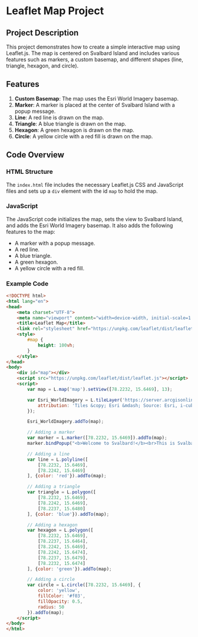 # Leaflet Map Project

## Project Description
This project demonstrates how to create a simple interactive map using Leaflet.js. The map is centered on Svalbard Island and includes various features such as markers, a custom basemap, and different shapes (line, triangle, hexagon, and circle).

## Features
1. **Custom Basemap**: The map uses the Esri World Imagery basemap.
2. **Marker**: A marker is placed at the center of Svalbard Island with a popup message.
3. **Line**: A red line is drawn on the map.
4. **Triangle**: A blue triangle is drawn on the map.
5. **Hexagon**: A green hexagon is drawn on the map.
6. **Circle**: A yellow circle with a red fill is drawn on the map.

## Code Overview
### HTML Structure
The `index.html` file includes the necessary Leaflet.js CSS and JavaScript files and sets up a `div` element with the id `map` to hold the map.

### JavaScript
The JavaScript code initializes the map, sets the view to Svalbard Island, and adds the Esri World Imagery basemap. It also adds the following features to the map:
- A marker with a popup message.
- A red line.
- A blue triangle.
- A green hexagon.
- A yellow circle with a red fill.

### Example Code
```html
<!DOCTYPE html>
<html lang="en">
<head>
    <meta charset="UTF-8">
    <meta name="viewport" content="width=device-width, initial-scale=1.0">
    <title>Leaflet Map</title>
    <link rel="stylesheet" href="https://unpkg.com/leaflet/dist/leaflet.css" />
    <style>
        #map {
            height: 100vh;
        }
    </style>
</head>
<body>
    <div id="map"></div>
    <script src="https://unpkg.com/leaflet/dist/leaflet.js"></script>
    <script>
        var map = L.map('map').setView([78.2232, 15.6469], 13);

        var Esri_WorldImagery = L.tileLayer('https://server.arcgisonline.com/ArcGIS/rest/services/World_Imagery/MapServer/tile/{z}/{y}/{x}', {
            attribution: 'Tiles &copy; Esri &mdash; Source: Esri, i-cubed, USDA, USGS, AEX, GeoEye, Getmapping, Aerogrid, IGN, IGP, UPR-EGP, and the GIS User Community'
        });

        Esri_WorldImagery.addTo(map);

        // Adding a marker
        var marker = L.marker([78.2232, 15.6469]).addTo(map);
        marker.bindPopup("<b>Welcome to Svalbard!</b><br>This is Svalbard Island.").openPopup();

        // Adding a line
        var line = L.polyline([
            [78.2232, 15.6469],
            [78.2242, 15.6469]
        ], {color: 'red'}).addTo(map);

        // Adding a triangle
        var triangle = L.polygon([
            [78.2232, 15.6469],
            [78.2242, 15.6469],
            [78.2237, 15.6480]
        ], {color: 'blue'}).addTo(map);

        // Adding a hexagon
        var hexagon = L.polygon([
            [78.2232, 15.6469],
            [78.2237, 15.6464],
            [78.2242, 15.6469],
            [78.2242, 15.6474],
            [78.2237, 15.6479],
            [78.2232, 15.6474]
        ], {color: 'green'}).addTo(map);

        // Adding a circle
        var circle = L.circle([78.2232, 15.6469], {
            color: 'yellow',
            fillColor: '#f03',
            fillOpacity: 0.5,
            radius: 50
        }).addTo(map);
    </script>
</body>
</html>